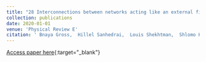 ```yaml
---
title: "28 Interconnections between networks acting like an external field in a first-order percolation transition"
collection: publications
date: 2020-01-01
venue: 'Physical Review E'
citation: ' Bnaya Gross,  Hillel Sanhedrai,  Louis Shekhtman,  Shlomo Havlin, &quot;Interconnections between networks acting like an external field in a first-order percolation transition.&quot; Physical Review E, 2020.'
---
```

[Access paper here](https://journals.aps.org/pre/abstract/10.1103/PhysRevE.101.022316){:target="_blank"}

